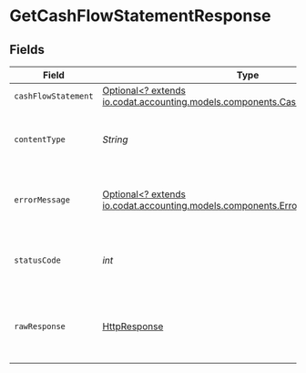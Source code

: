 # GetCashFlowStatementResponse


## Fields

| Field                                                                                                                                 | Type                                                                                                                                  | Required                                                                                                                              | Description                                                                                                                           |
| ------------------------------------------------------------------------------------------------------------------------------------- | ------------------------------------------------------------------------------------------------------------------------------------- | ------------------------------------------------------------------------------------------------------------------------------------- | ------------------------------------------------------------------------------------------------------------------------------------- |
| `cashFlowStatement`                                                                                                                   | [Optional<? extends io.codat.accounting.models.components.CashFlowStatementInput>](../../models/components/CashFlowStatementInput.md) | :heavy_minus_sign:                                                                                                                    | Success                                                                                                                               |
| `contentType`                                                                                                                         | *String*                                                                                                                              | :heavy_check_mark:                                                                                                                    | HTTP response content type for this operation                                                                                         |
| `errorMessage`                                                                                                                        | [Optional<? extends io.codat.accounting.models.components.ErrorMessage>](../../models/components/ErrorMessage.md)                     | :heavy_minus_sign:                                                                                                                    | Your API request was not properly authorized.                                                                                         |
| `statusCode`                                                                                                                          | *int*                                                                                                                                 | :heavy_check_mark:                                                                                                                    | HTTP response status code for this operation                                                                                          |
| `rawResponse`                                                                                                                         | [HttpResponse<InputStream>](https://docs.oracle.com/en/java/javase/11/docs/api/java.net.http/java/net/http/HttpResponse.html)         | :heavy_check_mark:                                                                                                                    | Raw HTTP response; suitable for custom response parsing                                                                               |